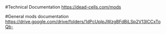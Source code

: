 #Technical Documentation
https://dead-cells.com/mods

#General mods documentation
https://drive.google.com/drive/folders/1dPcUplpJWzgBFdBiLSp2V13lCCxToQb-